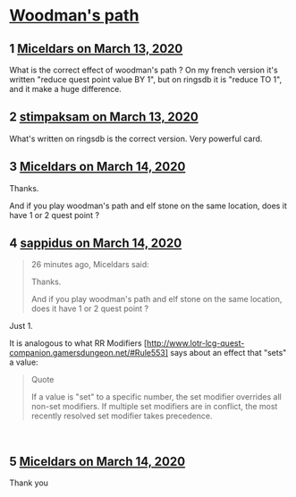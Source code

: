 # [Woodman&#039;s path](https://community.fantasyflightgames.com/topic/306842-woodmans-path/)

## 1 [Miceldars on March 13, 2020](https://community.fantasyflightgames.com/topic/306842-woodmans-path/?do=findComment&comment=3913701)

What is the correct effect of woodman's path ? On my french version it's written "reduce quest point value BY 1", but on ringsdb it is "reduce TO 1", and it make a huge difference.

## 2 [stimpaksam on March 13, 2020](https://community.fantasyflightgames.com/topic/306842-woodmans-path/?do=findComment&comment=3913703)

What's written on ringsdb is the correct version. Very powerful card.

## 3 [Miceldars on March 14, 2020](https://community.fantasyflightgames.com/topic/306842-woodmans-path/?do=findComment&comment=3914047)

Thanks.

And if you play woodman's path and elf stone on the same location, does it have 1 or 2 quest point ?

## 4 [sappidus on March 14, 2020](https://community.fantasyflightgames.com/topic/306842-woodmans-path/?do=findComment&comment=3914059)

> 26 minutes ago, Miceldars said:
> 
> Thanks.
> 
> And if you play woodman's path and elf stone on the same location, does it have 1 or 2 quest point ?

Just 1.

It is analogous to what RR Modifiers [http://www.lotr-lcg-quest-companion.gamersdungeon.net/#Rule553] says about an effect that "sets" a value:

> Quote
> 
> If a value is "set" to a specific number, the set modifier overrides all non-set modifiers. If multiple set modifiers are in conflict, the most recently resolved set modifier takes precedence.

 

## 5 [Miceldars on March 14, 2020](https://community.fantasyflightgames.com/topic/306842-woodmans-path/?do=findComment&comment=3914107)

Thank you

